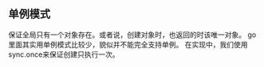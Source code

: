 ## 单例模式

保证全局只有一个对象存在。或者说，创建对象时，也返回的时该唯一对象。
go里面其实用单例模式比较少，貌似并不能完全支持单例。
在实现中，我们使用sync.once来保证创建只执行一次。